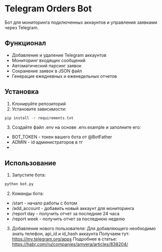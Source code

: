 # Telegram Orders Bot

Бот для мониторинга подключенных аккаунтов и управления заявками через Telegram.

## Функционал

- Добавление и удаление Telegram аккаунтов
- Мониторинг входящих сообщений
- Автоматический парсинг заявок
- Сохранение заявок в JSON файл
- Генерация ежедневных и еженедельных отчетов

## Установка

1. Клонируйте репозиторий
2. Установите зависимости:

```bash
pip install -r requirements.txt
```

3. Создайте файл .env на основе .env.example и заполните его:

- BOT_TOKEN - токен вашего бота от @BotFather
- ADMIN - id администраторов в тг
- 
## Использование

1. Запустите бота:

```bash
python bot.py
```

2. Команды бота:

- /start - начало работы с ботом
- /add_account - добавить новый аккаунт для мониторинга
- /report day - получить отчет за последние 24 часа
- /report week - получить отчет за последнюю неделю

3. Добавление нового пользователя:
   Для добавляющего необходимо знать телефон, api_id и id_hash аккаунта
   Получаем тут: https://my.telegram.org/apps
   Подробнее в статье: https://habr.com/ru/companies/amvera/articles/838204/
